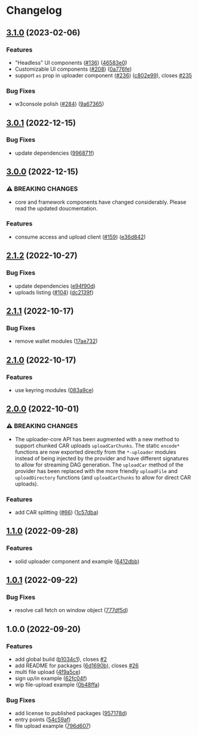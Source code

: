 # Changelog

## [3.1.0](https://github.com/web3-storage/w3ui/compare/react-uploader-v3.0.1...react-uploader-v3.1.0) (2023-02-06)


### Features

* "Headless" UI components ([#136](https://github.com/web3-storage/w3ui/issues/136)) ([46583e0](https://github.com/web3-storage/w3ui/commit/46583e08d49de1dc9dd57287fd5b9bac79a1e2e2))
* Customizable UI components ([#208](https://github.com/web3-storage/w3ui/issues/208)) ([0a776fe](https://github.com/web3-storage/w3ui/commit/0a776fe55d32de8433477020de9c5c44d249abde))
* support `as` prop in uploader component ([#236](https://github.com/web3-storage/w3ui/issues/236)) ([c802e99](https://github.com/web3-storage/w3ui/commit/c802e9909289a113bf646f22d25e5c6fbd1c1d3e)), closes [#235](https://github.com/web3-storage/w3ui/issues/235)


### Bug Fixes

* w3console polish ([#284](https://github.com/web3-storage/w3ui/issues/284)) ([9a67365](https://github.com/web3-storage/w3ui/commit/9a67365906b139e21f335c2ad9c77b4551aeff31))

## [3.0.1](https://github.com/web3-storage/w3ui/compare/react-uploader-v3.0.0...react-uploader-v3.0.1) (2022-12-15)


### Bug Fixes

* update dependencies ([996871f](https://github.com/web3-storage/w3ui/commit/996871fc433659a56100e529a969fbb9c054e103))

## [3.0.0](https://github.com/web3-storage/w3ui/compare/react-uploader-v2.1.2...react-uploader-v3.0.0) (2022-12-15)


### ⚠ BREAKING CHANGES

* core and framework components have changed considerably. Please read the updated doucmentation.

### Features

* consume access and upload client ([#159](https://github.com/web3-storage/w3ui/issues/159)) ([e36d842](https://github.com/web3-storage/w3ui/commit/e36d842b1695032355ab29646c3dce6a33880517))

## [2.1.2](https://github.com/web3-storage/w3ui/compare/react-uploader-v2.1.1...react-uploader-v2.1.2) (2022-10-27)


### Bug Fixes

* update dependencies ([e94f90d](https://github.com/web3-storage/w3ui/commit/e94f90d08e575f16ca4a91c6032bc3af6a613fcf))
* uploads listing ([#104](https://github.com/web3-storage/w3ui/issues/104)) ([dc2139f](https://github.com/web3-storage/w3ui/commit/dc2139f5e00c9195c480ce5c98a78b4296713ac7))

## [2.1.1](https://github.com/web3-storage/w3ui/compare/react-uploader-v2.1.0...react-uploader-v2.1.1) (2022-10-17)


### Bug Fixes

* remove wallet modules ([17ae732](https://github.com/web3-storage/w3ui/commit/17ae7326b08b0129a64de4235d795a808e750514))

## [2.1.0](https://github.com/web3-storage/w3ui/compare/react-uploader-v2.0.0...react-uploader-v2.1.0) (2022-10-17)


### Features

* use keyring modules ([083a9ce](https://github.com/web3-storage/w3ui/commit/083a9ce3c64b91cb3017308bdf71f046ec93bce0))

## [2.0.0](https://github.com/web3-storage/w3ui/compare/react-uploader-v1.1.0...react-uploader-v2.0.0) (2022-10-01)


### ⚠ BREAKING CHANGES

* The uploader-core API has been augmented with a new method to support chunked CAR uploads `uploadCarChunks`. The static `encode*` functions are now exported directly from the `*-uploader` modules instead of being injected by the provider and have different signatures to allow for streaming DAG generation. The `uploadCar` method of the provider has been replaced with the more friendly `uploadFile` and `uploadDirectory` functions (and `uploadCarChunks` to allow for direct CAR uploads).

### Features

* add CAR splitting ([#66](https://github.com/web3-storage/w3ui/issues/66)) ([1c57dba](https://github.com/web3-storage/w3ui/commit/1c57dba9ef51845927432acd3836d4c576eb39fe))

## [1.1.0](https://github.com/web3-storage/w3ui/compare/react-uploader-v1.0.1...react-uploader-v1.1.0) (2022-09-28)


### Features

* solid uploader component and example ([6412dbb](https://github.com/web3-storage/w3ui/commit/6412dbb10d2afd9ad49f2ca895f93a5bac2e834d))

## [1.0.1](https://github.com/web3-storage/w3ui/compare/react-uploader-v1.0.0...react-uploader-v1.0.1) (2022-09-22)


### Bug Fixes

* resolve call fetch on window object ([777df5d](https://github.com/web3-storage/w3ui/commit/777df5dbbd3aaa890a095c7eb39d74633505690e))

## 1.0.0 (2022-09-20)


### Features

* add global build ([b1034c1](https://github.com/web3-storage/w3ui/commit/b1034c1e05548cd2564532e4cb1e15c0d6e5ab92)), closes [#2](https://github.com/web3-storage/w3ui/issues/2)
* add README for packages ([6d1690b](https://github.com/web3-storage/w3ui/commit/6d1690b3ba557a95c4203f6f22fe5c6700626766)), closes [#26](https://github.com/web3-storage/w3ui/issues/26)
* multi file upload ([4f9a5ce](https://github.com/web3-storage/w3ui/commit/4f9a5ced2d3819dd5d3eb05c0a273230ff003de2))
* sign up/in example ([62fc04f](https://github.com/web3-storage/w3ui/commit/62fc04f05161a860ee65de0f1e3ad1665cf2b9b8))
* wip file-upload example ([0b48ffa](https://github.com/web3-storage/w3ui/commit/0b48ffad56acdedb8f787ef69a7e9b8c886c0631))


### Bug Fixes

* add license to published packages ([957178d](https://github.com/web3-storage/w3ui/commit/957178d72cb0051c2f798793a314acd23b8f3beb))
* entry points ([54c59af](https://github.com/web3-storage/w3ui/commit/54c59af3a654ec96b8587781be5c56a658ff41eb))
* file upload example ([796d607](https://github.com/web3-storage/w3ui/commit/796d6076bd0781c23ccaafd3d259830950f43959))
